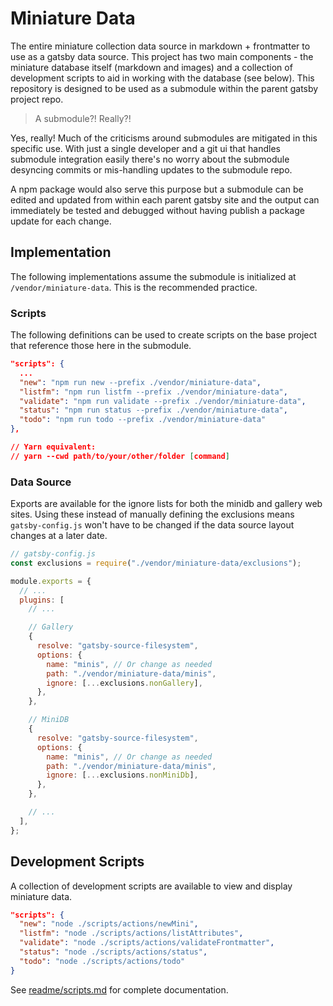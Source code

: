 # Miniature Data

The entire miniature collection data source in markdown + frontmatter to use as a gatsby data source. This project has two main components - the miniature database itself (markdown and images) and a collection of development scripts to aid in working with the database (see below). This repository is designed to be used as a submodule within the parent gatsby project repo.

> A submodule?! Really?!

Yes, really! Much of the criticisms around submodules are mitigated in this specific use. With just a single developer and a git ui that handles submodule integration easily there's no worry about the submodule desyncing commits or mis-handling updates to the submodule repo.

A npm package would also serve this purpose but a submodule can be edited and updated from within each parent gatsby site and the output can immediately be tested and debugged without having publish a package update for each change.

## Implementation

The following implementations assume the submodule is initialized at `/vendor/miniature-data`. This is the recommended practice.

### Scripts

The following definitions can be used to create scripts on the base project that reference those here in the submodule.

```json
"scripts": {
  ...
  "new": "npm run new --prefix ./vendor/miniature-data",
  "listfm": "npm run listfm --prefix ./vendor/miniature-data",
  "validate": "npm run validate --prefix ./vendor/miniature-data",
  "status": "npm run status --prefix ./vendor/miniature-data",
  "todo": "npm run todo --prefix ./vendor/miniature-data"
},

// Yarn equivalent:
// yarn --cwd path/to/your/other/folder [command]
```

### Data Source

Exports are available for the ignore lists for both the minidb and gallery web sites. Using these instead of manually defining the exclusions means `gatsby-config.js` won't have to be changed if the data source layout changes at a later date.

```js
// gatsby-config.js
const exclusions = require("./vendor/miniature-data/exclusions");

module.exports = {
  // ...
  plugins: [
    // ...

    // Gallery
    {
      resolve: "gatsby-source-filesystem",
      options: {
        name: "minis", // Or change as needed
        path: "./vendor/miniature-data/minis",
        ignore: [...exclusions.nonGallery],
      },
    },

    // MiniDB
    {
      resolve: "gatsby-source-filesystem",
      options: {
        name: "minis", // Or change as needed
        path: "./vendor/miniature-data/minis",
        ignore: [...exclusions.nonMiniDb],
      },
    },

    // ...
  ],
};
```

## Development Scripts

A collection of development scripts are available to view and display miniature data.

```json
"scripts": {
  "new": "node ./scripts/actions/newMini",
  "listfm": "node ./scripts/actions/listAttributes",
  "validate": "node ./scripts/actions/validateFrontmatter",
  "status": "node ./scripts/actions/status",
  "todo": "node ./scripts/actions/todo"
}
```

See [readme/scripts.md](./readme/scripts.md) for complete documentation.
